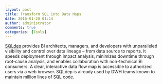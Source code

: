 ```yaml
---
layout: post
title: Transform SQL into Data Maps
date: 2016-01-20 01:14
author: administrator
comments: true
categories: [Tools]
---
```

<a href="http://sqldep.com">SQLdep</a> provides BI architects, managers, and developers with unparalleled visibility and control over data lineage – from data source to reports. It speeds deployment through impact analysis, minimizes downtime through root-cause analysis, and enables collaboration with non-technical BI consumers. A clear, interactive data flow map is accessible to authorized users via a web browser. SQLdep is already used by DWH teams known to maintain million lines of SQL code.

